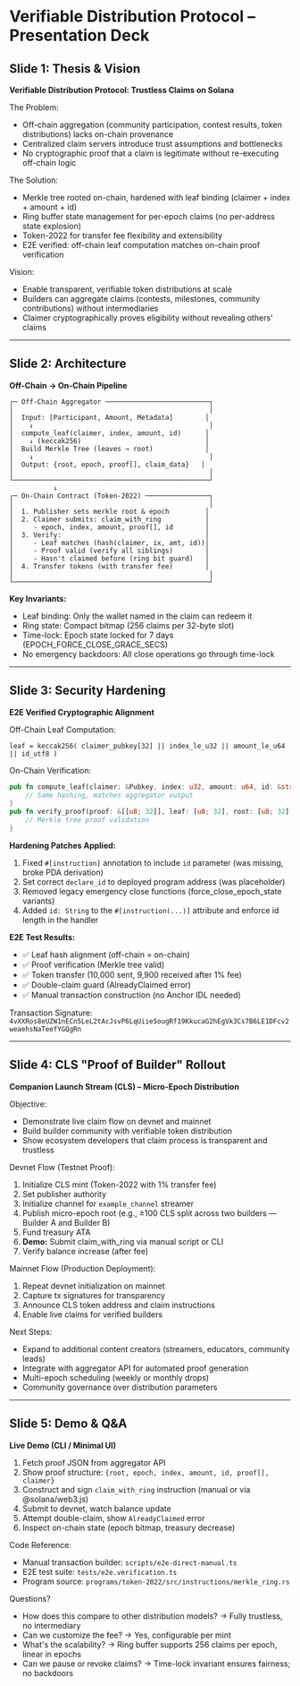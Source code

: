 # Verifiable Distribution Protocol – Presentation Deck

## Slide 1: Thesis & Vision

**Verifiable Distribution Protocol: Trustless Claims on Solana**

The Problem:
- Off-chain aggregation (community participation, contest results, token distributions) lacks on-chain provenance
- Centralized claim servers introduce trust assumptions and bottlenecks
- No cryptographic proof that a claim is legitimate without re-executing off-chain logic

The Solution:
- Merkle tree rooted on-chain, hardened with leaf binding (claimer + index + amount + id)
- Ring buffer state management for per-epoch claims (no per-address state explosion)
- Token-2022 for transfer fee flexibility and extensibility
- E2E verified: off-chain leaf computation matches on-chain proof verification

Vision:
- Enable transparent, verifiable token distributions at scale
- Builders can aggregate claims (contests, milestones, community contributions) without intermediaries
- Claimer cryptographically proves eligibility without revealing others' claims

---

## Slide 2: Architecture

**Off-Chain → On-Chain Pipeline**

```
┌─ Off-Chain Aggregator ──────────────────────────┐
│                                                 │
│  Input: [Participant, Amount, Metadata]        │
│    ↓                                            │
│  compute_leaf(claimer, index, amount, id)      │
│    ↓ (keccak256)                               │
│  Build Merkle Tree (leaves → root)             │
│    ↓                                            │
│  Output: {root, epoch, proof[], claim_data}   │
│                                                 │
└─────────────────────────────────────────────────┘
           ↓
┌─ On-Chain Contract (Token-2022) ────────────────┐
│                                                 │
│  1. Publisher sets merkle root & epoch         │
│  2. Claimer submits: claim_with_ring           │
│     - epoch, index, amount, proof[], id        │
│  3. Verify:                                    │
│     - Leaf matches (hash(claimer, ix, amt, id))│
│     - Proof valid (verify all siblings)        │
│     - Hasn't claimed before (ring bit guard)   │
│  4. Transfer tokens (with transfer fee)        │
│                                                 │
└─────────────────────────────────────────────────┘
```

**Key Invariants:**
- Leaf binding: Only the wallet named in the claim can redeem it
- Ring state: Compact bitmap (256 claims per 32-byte slot)
- Time-lock: Epoch state locked for 7 days (EPOCH_FORCE_CLOSE_GRACE_SECS)
- No emergency backdoors: All close operations go through time-lock

---

## Slide 3: Security Hardening

**E2E Verified Cryptographic Alignment**

Off-Chain Leaf Computation:
```
leaf = keccak256( claimer_pubkey[32] || index_le_u32 || amount_le_u64 || id_utf8 )
```

On-Chain Verification:
```rust
pub fn compute_leaf(claimer: &Pubkey, index: u32, amount: u64, id: &str) -> [u8; 32] {
    // Same hashing, matches aggregator output
}
pub fn verify_proof(proof: &[[u8; 32]], leaf: [u8; 32], root: [u8; 32]) -> bool {
    // Merkle tree proof validation
}
```

**Hardening Patches Applied:**
1. Fixed `#[instruction]` annotation to include `id` parameter (was missing, broke PDA derivation)
2. Set correct `declare_id` to deployed program address (was placeholder)
3. Removed legacy emergency close functions (force_close_epoch_state variants)
4. Added `id: String` to the `#[instruction(...)]` attribute and enforce id length in the handler

**E2E Test Results:**
- ✅ Leaf hash alignment (off-chain = on-chain)
- ✅ Proof verification (Merkle tree valid)
- ✅ Token transfer (10,000 sent, 9,900 received after 1% fee)
- ✅ Double-claim guard (AlreadyClaimed error)
- ✅ Manual transaction construction (no Anchor IDL needed)

Transaction Signature: `4vXXRos8eUZW1nECn5LeL2tAcJsvP6LqUiie5ougRf19KkucaG2hEgVk3Cs7B6LE1DFcv2weaehsNaTeefYGQgRn`

---

## Slide 4: CLS "Proof of Builder" Rollout

**Companion Launch Stream (CLS) – Micro-Epoch Distribution**

Objective:
- Demonstrate live claim flow on devnet and mainnet
- Build builder community with verifiable token distribution
- Show ecosystem developers that claim process is transparent and trustless

Devnet Flow (Testnet Proof):
1. Initialize CLS mint (Token-2022 with 1% transfer fee)
2. Set publisher authority
3. Initialize channel for `example_channel` streamer
4. Publish micro-epoch root (e.g., ≥100 CLS split across two builders — Builder A and Builder B)
5. Fund treasury ATA
6. **Demo:** Submit claim_with_ring via manual script or CLI
7. Verify balance increase (after fee)

Mainnet Flow (Production Deployment):
1. Repeat devnet initialization on mainnet
2. Capture tx signatures for transparency
3. Announce CLS token address and claim instructions
4. Enable live claims for verified builders

Next Steps:
- Expand to additional content creators (streamers, educators, community leads)
- Integrate with aggregator API for automated proof generation
- Multi-epoch scheduling (weekly or monthly drops)
- Community governance over distribution parameters

---

## Slide 5: Demo & Q&A

**Live Demo (CLI / Minimal UI)**

1. Fetch proof JSON from aggregator API
2. Show proof structure: `{root, epoch, index, amount, id, proof[], claimer}`
3. Construct and sign `claim_with_ring` instruction (manual or via @solana/web3.js)
4. Submit to devnet, watch balance update
5. Attempt double-claim, show `AlreadyClaimed` error
6. Inspect on-chain state (epoch bitmap, treasury decrease)

Code Reference:
- Manual transaction builder: `scripts/e2e-direct-manual.ts`
- E2E test suite: `tests/e2e.verification.ts`
- Program source: `programs/token-2022/src/instructions/merkle_ring.rs`

Questions?
- How does this compare to other distribution models? → Fully trustless, no intermediary
- Can we customize the fee? → Yes, configurable per mint
- What's the scalability? → Ring buffer supports 256 claims per epoch, linear in epochs
- Can we pause or revoke claims? → Time-lock invariant ensures fairness; no backdoors
